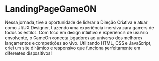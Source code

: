 # LandingPageGameON
 Nessa jornada, tive a oportunidade de liderar a Direção Criativa e atuar como UI/UX Designer, trazendo uma experiência imersiva para gamers de todos os estilos.  Com foco em design intuitivo e experiência de usuário envolvente, o GameOn conecta jogadores ao universo dos melhores lançamentos e competições ao vivo. Utilizando HTML, CSS e JavaScript, criei um site dinâmico e responsivo que funciona perfeitamente em diferentes dispositivos! 
